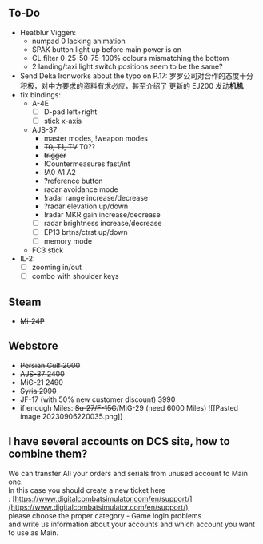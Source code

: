 ## To-Do
- Heatblur Viggen: 
	- numpad 0 lacking animation
	- SPAK button light up before main power is on
	- CL filter 0-25-50-75-100% colours mismatching the bottom
	- 2 landing/taxi light switch positions seem to be the same?
- Send Deka Ironworks about the typo on P.17:
	罗罗公司对合作的态度十分积极，对中方要求的资料有求必应，甚至介绍了 更新的 EJ200 发动**机机**
- fix bindings:
	- A-4E
		- [ ] D-pad left+right
		- [ ] stick x-axis
	- AJS-37 
		- master modes, !weapon modes
		- ~~T0, T1, TV~~ T0??
		- ~~trigger~~
		- !Countermeasures fast/int
		- !A0 A1 A2
		- ?reference button
		- radar avoidance mode
		- !radar range increase/decrease
		- ?radar elevation up/down
		- !radar MKR gain increase/decrease
		- [ ] radar brightness increase/decrease
		- [ ] EP13 brtns/ctrst up/down
		- [ ] memory mode
	- FC3 stick
- IL-2:
	- [ ] zooming in/out
	- [ ] combo with shoulder keys
## Steam
- ~~Mi-24P~~
## Webstore
- ~~Persian Gulf 2000~~
- ~~AJS-37 2400~~
- MiG-21 2490
- ~~Syria 2990~~
- JF-17 (with 50% new customer discount) 3990
- if enough Miles: ~~Su-27/F-15C~~/MiG-29 (need 6000 Miles)
![[Pasted image 20230906220035.png]]
## I have several accounts on DCS site, how to combine them?
We can transfer All your orders and serials from unused account to Main one.   
In this case you should create a new ticket here : [https://www.digitalcombatsimulator.com/en/support/](https://www.digitalcombatsimulator.com/en/support/)  
please choose the proper category - Game login problems   
and write us information about your accounts and which account you want to use as Main.
